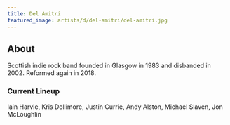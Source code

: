```yaml
---
title: Del Amitri
featured_image: artists/d/del-amitri/del-amitri.jpg
---
```

## About

Scottish indie rock band founded in Glasgow in 1983 and disbanded in 2002. Reformed again in 2018.

### Current Lineup

Iain Harvie, Kris Dollimore, Justin Currie, Andy Alston, Michael Slaven, Jon McLoughlin


